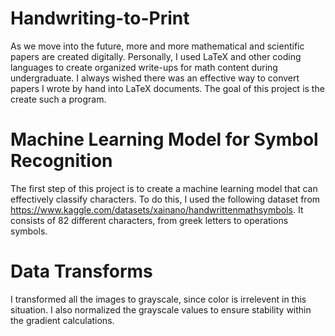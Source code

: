 # Handwriting-to-Print
As we move into the future, more and more mathematical and scientific papers are created digitally. Personally, I used LaTeX and other coding languages to create organized write-ups for math content during undergraduate. I always wished there was an effective way to convert papers I wrote by hand into LaTeX documents. The goal of this project is the create such a program.
# Machine Learning Model for Symbol Recognition
The first step of this project is to create a machine learning model that can effectively classify characters. To do this, I used the following dataset from https://www.kaggle.com/datasets/xainano/handwrittenmathsymbols. It consists of 82 different characters, from greek letters to operations symbols.
# Data Transforms
I transformed all the images to grayscale, since color is irrelevent in this situation. I also normalized the grayscale values to ensure stability within the gradient calculations.


